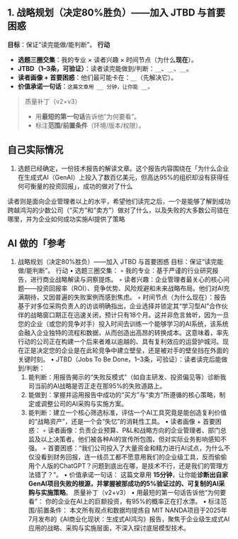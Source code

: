 
## 1. 战略规划（决定80%胜负）——加入 JTBD 与首要困惑

**目标**：保证“读完能做/能判断”。
**行动**

* **选题三圈交集**：我的专业 × 读者兴趣 × 时间节点（为什么**现在**）。
* **JTBD（1–3条，可验证）**：读者读完能做到/判断：`__`、`__`、`__`。
* **读者画像 + 首要困惑**：他们最可能卡在：`__`（先解决它）。
* **价值承诺一句话**：`这篇文章用 __ 分钟，让你能 __。`

> 质量补丁（v2+v3）
>
> * 用**最短的第一句话**告诉他“为何要看”。
> * 标注**范围/前置条件**（环境/版本/权限）。


## 自己实际情况

1. 选题已经确定，一份技术报告的解读文章。这个报告内容围绕在「为什么企业在生成式AI（GenAI）上投入了数百亿美元，但高达95%的组织却没有获得任何可衡量的投资回报」，成功的做对了什么

读者则是面向企业管理者以上的水平，希望他们读完之后，一个是能够了解到成功跨越鸿沟的少数公司（“买方”和“卖方”）做对了什么，以及失败的大多数公司错在哪里，并为企业如何成功实施AI提供了策略

## AI 做的「参考

1. 战略规划（决定80%胜负）——加入 JTBD 与首要困惑
目标：保证“读完能做/能判断”。
行动
• 选题三圈交集：
    ◦ 我的专业：基于严谨的行业研究报告，进行商业战略解读与洞察提炼。
    ◦ 读者兴趣：企业管理者最关心的核心问题——投资回报率（ROI）、竞争优势、风险规避和未来战略布局。他们对AI充满期待，又因普遍的失败案例而感到焦虑。
    ◦ 时间节点（为什么现在）：报告基于对多位采购负责人的访谈明确指出，企业选择并锁定其“学习型AI”合作伙伴的战略窗口期正在迅速关闭，预计只有18个月。这并非危言耸听，因为一旦您的企业（或您的竞争对手）投入时间去训练一个能够学习的AI系统，该系统会融入企业独特的流程和数据，从而创造出高昂的转换成本。这意味着，率先行动的公司正在构建一个后来者难以逾越的、具有复利效应的运营护城河。现在正是决定您的企业是在此轮竞争中建立壁垒，还是被对手的壁垒挡在外面的关键时刻。
• JTBD（Jobs To Be Done，1–3条，可验证）：读者读完后能做到/判断：
    1. 能判断：用报告揭示的“失败反模式”（如自主研发、投资偏见等）诊断我司当前的AI战略是否正走在那95%的失败道路上。
    2. 能做到：掌握并运用报告中成功的“买方”与“卖方”所遵循的核心策略，制定或调整公司的AI采购与实施方案。
    3. 能判断：建立一个核心筛选标准，评估一个AI工具究竟是能创造复利价值的“战略资产”，还是一个会“失忆”的消耗性工具。
• 读者画像 + 首要困惑：
    ◦ 读者画像：负责企业预算、P&L和战略方向的企业管理者、部门总监及以上决策者。他们被各种AI的宣传所包围，但对实际业务影响感知不强。
    ◦ 首要困惑：“我们公司投入了大量资金和精力进行AI试点，为什么不仅没看到财务回报，连一线员工都不愿意用我们的企业级工具，反而偷偷用个人版的ChatGPT？问题到底出在哪，是技术不行，还是我们的管理方法错了？”。
• 价值承诺一句话： 这篇文章用 **15分钟**，让你能**诊断出自家GenAI项目失败的根源，并掌握被那成功的5%验证过的、可复制的AI采购与实施策略**。
质量补丁（v2+v3）
• 用最短的第一句话告诉他“为何要看”： 你的企业在AI上的巨额投资，有95%的概率正在打水漂。
• 标注范围/前置条件： 本文所有观点和数据均提炼自 MIT NANDA项目于2025年7月发布的《AI商业化现状：生成式AI鸿沟》报告，聚焦于企业级生成式AI应用的战略、采购与实施层面，不深入探讨底层模型技术。